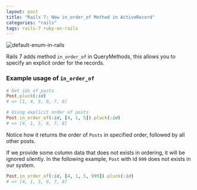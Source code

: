```yaml
---
layout: post
title: "Rails 7: New in_order_of Method in ActiveRecord"
categories: "rails"
tags: rails-7 ruby-on-rails
---
```


<img src="/assets/images/shared/rails-7.png" alt="default-enum-in-rails">

Rails 7 adds method `in_order_of` in QueryMethods, this allows you to specify an explicit order for the records.

### Example usage of `in_order_of`
```ruby
# Get ids of posts
Post.pluck(:id)
# => [1, 4, 5, 6, 7, 8]

# Using explicit order of posts
Post.in_order_of(:id, [4, 1, 5]).pluck(:id)
# => [4, 1, 5, 6, 7, 8]
```

Notice how it returns the order of `Posts` in specified order, followed by all other posts.

If we provide some column data that does not exists in ordering, it will be ignored silently. In the following example, `Post` with id `999` does not exists in our system.
```ruby
Post.in_order_of(:id, [4, 1, 5, 999]).pluck(:id)
# => [4, 1, 5, 6, 7, 8]
```
<br/>

